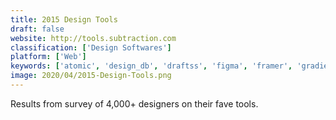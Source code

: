 ```yaml
---
title: 2015 Design Tools
draft: false 
website: http://tools.subtraction.com
classification: ['Design Softwares']
platform: ['Web']
keywords: ['atomic', 'design_db', 'draftss', 'figma', 'framer', 'gradient_hunt', 'invision', 'landscape_by_sprout_social', 'lean_service_creation', 'marketing_pages', 'responsive_view', 'snappa', 'studio_case', 'text_a_coder', 'toolbox_by_prototypr.io', 'vsco_connect', 'visage', 'webflow_flexbox_ui_builder', 'wordpress']
image: 2020/04/2015-Design-Tools.png
---
```

Results from survey of 4,000+ designers on their fave tools.